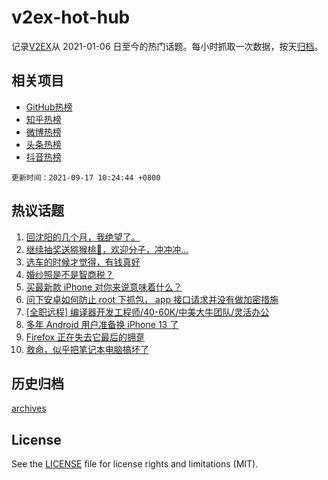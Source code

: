 # v2ex-hot-hub

 记录[V2EX](https://www.v2ex.com/)从 2021-01-06 日至今的热门话题。每小时抓取一次数据，按天[归档](archives)。
 
 ## 相关项目

- [GitHub热榜](https://github.com/lonnyzhang423/github-hot-hub)
- [知乎热榜](https://github.com/lonnyzhang423/zhihu-hot-hub)
- [微博热榜](https://github.com/lonnyzhang423/weibo-hot-hub)
- [头条热榜](https://github.com/lonnyzhang423/toutiao-hot-hub)
- [抖音热榜](https://github.com/lonnyzhang423/douyin-hot-hub)


 `更新时间：2021-09-17 10:24:44 +0800`

## 热议话题

1. [回沈阳的几个月，我绝望了。](https://www.v2ex.com/t/802248)
1. [继续抽奖送猕猴桃🥝，欢迎分子，冲冲冲...](https://www.v2ex.com/t/802233)
1. [选车的时候才觉得，有钱真好](https://www.v2ex.com/t/802307)
1. [婚纱照是不是智商税？](https://www.v2ex.com/t/802367)
1. [买最新款 iPhone 对你来说意味着什么？](https://www.v2ex.com/t/802318)
1. [问下安卓如何防止 root 下抓包， app 接口请求并没有做加密措施](https://www.v2ex.com/t/802359)
1. [[全职远程] 编译器开发工程师/40-60K/中美大牛团队/灵活办公](https://www.v2ex.com/t/802215)
1. [多年 Android 用户准备换 iPhone 13 了](https://www.v2ex.com/t/802293)
1. [Firefox 正在失去它最后的拥趸](https://www.v2ex.com/t/802450)
1. [救命，似乎把笔记本电脑搞坏了](https://www.v2ex.com/t/802412)

## 历史归档

[archives](archives)

## License

See the [LICENSE](LICENSE) file for license rights and limitations (MIT).
